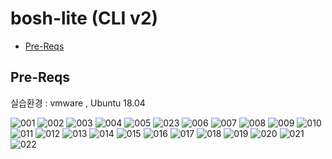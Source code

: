 # bosh-lite (CLI v2)

- [Pre-Reqs](#pre-reqs)   


## Pre-Reqs

실습환경 : vmware , Ubuntu 18.04

![001]
![002]
![003]
![004]
![005]
![023]
![006]
![007]
![008]
![009]
![010]
![011]
![012]
![013]
![014]
![015]
![016]
![017]
![018]
![019]
![020]
![021]
![022]


[001]:./images/001.png
[002]:./images/002.png
[003]:./images/003.png
[004]:./images/004.png
[005]:./images/005.png
[006]:./images/006.png
[007]:./images/007.png
[008]:./images/008.png
[009]:./images/009.png
[010]:./images/010.png
[011]:./images/011.png
[012]:./images/012.png
[013]:./images/013.png
[014]:./images/014.png
[015]:./images/015.png
[016]:./images/016.png
[017]:./images/017.png
[018]:./images/018.png
[019]:./images/019.png
[020]:./images/020.png
[021]:./images/021.png
[022]:./images/022.png
[023]:./images/023.png